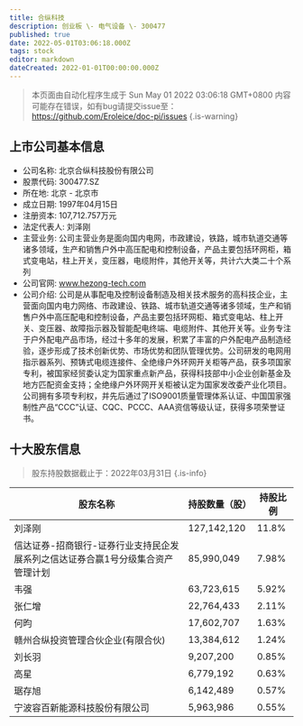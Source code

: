 ```yaml
---
title: 合纵科技
description: 创业板 \- 电气设备 \- 300477
published: true
date: 2022-05-01T03:06:18.000Z
tags: stock
editor: markdown
dateCreated: 2022-01-01T00:00:00.000Z
---
```


> 本页面由自动化程序生成于 Sun May 01 2022 03:06:18 GMT+0800
> 内容可能存在错误，如有bug请提交issue至：https://github.com/Eroleice/doc-pi/issues
{.is-warning}

## 上市公司基本信息
- 公司名称: 北京合纵科技股份有限公司
- 股票代码: 300477.SZ
- 所在地: 北京 - 北京市
- 成立日期: 1997年04月15日
- 注册资本: 107,712.757万元
- 法定代表人: 刘泽刚
- 主营业务: 公司主营业务是面向国内电网，市政建设，铁路，城市轨道交通等诸多领域，生产和销售户外中高压配电和控制设备，产品主要包括环网柜，箱式变电站，柱上开关，变压器，电缆附件，其他开关等，共计六大类二十个系列
- 公司官网: www.hezong-tech.com
- 公司介绍: 公司是从事配电及控制设备制造及相关技术服务的高科技企业，主营面向国内电力网络、市政建设、铁路、城市轨道交通等诸多领域，生产和销售户外中高压配电和控制设备，产品主要包括环网柜、箱式变电站、柱上开关、变压器、故障指示器及智能配电终端、电缆附件、其他开关等。业务专注于户外配电产品市场，经过十多年的发展，积累了丰富的户外配电产品制造经验，逐步形成了技术创新优势、市场优势和团队管理优势。公司研发的电网用指示器系列、预铸式电缆连接件、全绝缘户外环网开关柜等产品，获多项国家专利，被国家经贸委认定为国家重点新产品，获得科技部中小企业创新基金及地方匹配资金支持；全绝缘户外环网开关柜被认定为国家发改委产业化项目。公司拥有多项专利权，并先后通过了ISO9001质量管理体系认证、中国国家强制性产品“CCC”认证、CQC、PCCC、AAA资信等级认证，获得多项荣誉证书。


## 十大股东信息
> 股东持股数据截止于：2022年03月31日
{.is-info}

| 股东名称 | 持股数量（股） | 持股比例 |
| --- | --- | --- |
| 刘泽刚 | 127,142,120 | 11.8% |
| 信达证券-招商银行-证券行业支持民企发展系列之信达证券合赢1号分级集合资产管理计划 | 85,990,049 | 7.98% |
| 韦强 | 63,723,615 | 5.92% |
| 张仁增 | 22,764,433 | 2.11% |
| 何昀 | 17,602,707 | 1.63% |
| 赣州合纵投资管理合伙企业(有限合伙) | 13,384,612 | 1.24% |
| 刘长羽 | 9,207,200 | 0.85% |
| 高星 | 6,779,192 | 0.63% |
| 琚存旭 | 6,142,489 | 0.57% |
| 宁波容百新能源科技股份有限公司 | 5,963,986 | 0.55% |




